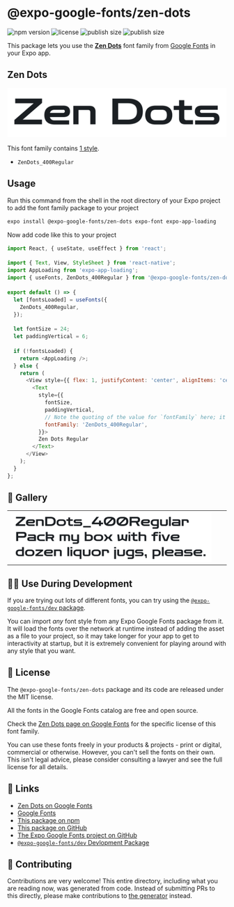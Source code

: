 # @expo-google-fonts/zen-dots

![npm version](https://flat.badgen.net/npm/v/@expo-google-fonts/zen-dots)
![license](https://flat.badgen.net/github/license/expo/google-fonts)
![publish size](https://flat.badgen.net/packagephobia/install/@expo-google-fonts/zen-dots)
![publish size](https://flat.badgen.net/packagephobia/publish/@expo-google-fonts/zen-dots)

This package lets you use the [**Zen Dots**](https://fonts.google.com/specimen/Zen+Dots) font family from [Google Fonts](https://fonts.google.com/) in your Expo app.

## Zen Dots

![Zen Dots](./font-family.png)

This font family contains [1 style](#-gallery).

- `ZenDots_400Regular`

## Usage

Run this command from the shell in the root directory of your Expo project to add the font family package to your project
```sh
expo install @expo-google-fonts/zen-dots expo-font expo-app-loading
```

Now add code like this to your project
```js
import React, { useState, useEffect } from 'react';

import { Text, View, StyleSheet } from 'react-native';
import AppLoading from 'expo-app-loading';
import { useFonts, ZenDots_400Regular } from '@expo-google-fonts/zen-dots';

export default () => {
  let [fontsLoaded] = useFonts({
    ZenDots_400Regular,
  });

  let fontSize = 24;
  let paddingVertical = 6;

  if (!fontsLoaded) {
    return <AppLoading />;
  } else {
    return (
      <View style={{ flex: 1, justifyContent: 'center', alignItems: 'center' }}>
        <Text
          style={{
            fontSize,
            paddingVertical,
            // Note the quoting of the value for `fontFamily` here; it expects a string!
            fontFamily: 'ZenDots_400Regular',
          }}>
          Zen Dots Regular
        </Text>
      </View>
    );
  }
};

```

## 🔡 Gallery


||||
|-|-|-|
|![ZenDots_400Regular](./ZenDots_400Regular.ttf.png)||||


## 👩‍💻 Use During Development

If you are trying out lots of different fonts, you can try using the [`@expo-google-fonts/dev` package](https://github.com/expo/google-fonts/tree/master/font-packages/dev#readme).

You can import *any* font style from any Expo Google Fonts package from it. It will load the fonts
over the network at runtime instead of adding the asset as a file to your project, so it may take longer
for your app to get to interactivity at startup, but it is extremely convenient
for playing around with any style that you want.

## 📖 License

The `@expo-google-fonts/zen-dots` package and its code are released under the MIT license.

All the fonts in the Google Fonts catalog are free and open source.

Check the [Zen Dots page on Google Fonts](https://fonts.google.com/specimen/Zen+Dots) for the specific license of this font family.

You can use these fonts freely in your products & projects - print or digital, commercial or otherwise. However, you can't sell the fonts on their own. This isn't legal advice, please consider consulting a lawyer and see the full license for all details.

## 🔗 Links

- [Zen Dots on Google Fonts](https://fonts.google.com/specimen/Zen+Dots)
- [Google Fonts](https://fonts.google.com/)
- [This package on npm](https://www.npmjs.com/package/@expo-google-fonts/zen-dots)
- [This package on GitHub](https://github.com/expo/google-fonts/tree/master/font-packages/zen-dots)
- [The Expo Google Fonts project on GitHub](https://github.com/expo/google-fonts)
- [`@expo-google-fonts/dev` Devlopment Package](https://github.com/expo/google-fonts/tree/master/font-packages/dev)

## 🤝 Contributing

Contributions are very welcome! This entire directory, including what you are reading now, was generated from code. Instead of submitting PRs to this directly, please make contributions to [the generator](https://github.com/expo/google-fonts/tree/master/packages/generator) instead.
